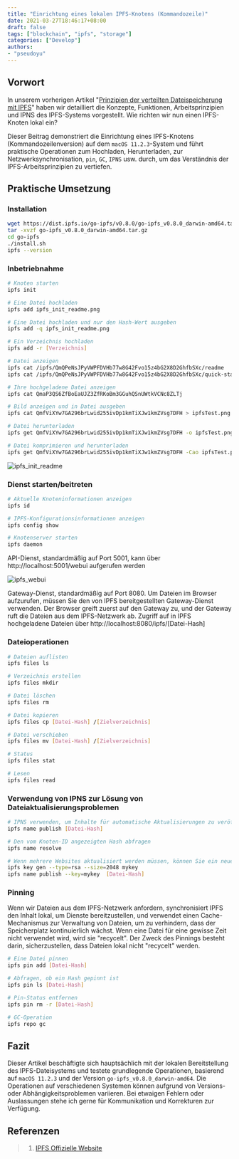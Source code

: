 ```yaml
---
title: "Einrichtung eines lokalen IPFS-Knotens (Kommandozeile)"
date: 2021-03-27T18:46:17+08:00
draft: false
tags: ["blockchain", "ipfs", "storage"]
categories: ["Develop"]
authors:
- "pseudoyu"
---
```


## Vorwort

In unserem vorherigen Artikel "[Prinzipien der verteilten Dateispeicherung mit IPFS](https://www.pseudoyu.com/de/2021/03/25/blockchain_ipfs_structure/)" haben wir detailliert die Konzepte, Funktionen, Arbeitsprinzipien und IPNS des IPFS-Systems vorgestellt. Wie richten wir nun einen IPFS-Knoten lokal ein?

Dieser Beitrag demonstriert die Einrichtung eines IPFS-Knotens (Kommandozeilenversion) auf dem `macOS 11.2.3`-System und führt praktische Operationen zum Hochladen, Herunterladen, zur Netzwerksynchronisation, `pin`, `GC`, `IPNS` usw. durch, um das Verständnis der IPFS-Arbeitsprinzipien zu vertiefen.

## Praktische Umsetzung

### Installation

```sh
wget https://dist.ipfs.io/go-ipfs/v0.8.0/go-ipfs_v0.8.0_darwin-amd64.tar.gz
tar -xvzf go-ipfs_v0.8.0_darwin-amd64.tar.gz
cd go-ipfs
./install.sh
ipfs --version
```

### Inbetriebnahme

```sh
# Knoten starten
ipfs init

# Eine Datei hochladen
ipfs add ipfs_init_readme.png

# Eine Datei hochladen und nur den Hash-Wert ausgeben
ipfs add -q ipfs_init_readme.png

# Ein Verzeichnis hochladen
ipfs add -r [Verzeichnis]

# Datei anzeigen
ipfs cat /ipfs/QmQPeNsJPyVWPFDVHb77w8G42Fvo15z4bG2X8D2GhfbSXc/readme
ipfs cat /ipfs/QmQPeNsJPyVWPFDVHb77w8G42Fvo15z4bG2X8D2GhfbSXc/quick-start

# Ihre hochgeladene Datei anzeigen
ipfs cat QmaP3QS6ZfBoEaUJZ3ZfRKoBm3GGuhQSnUWtkVCNc8ZLTj

# Bild anzeigen und in Datei ausgeben
ipfs cat QmfViXYw7GA296brLwid255ivDp1kmTiXJw1kmZVsg7DFH > ipfsTest.png

# Datei herunterladen
ipfs get QmfViXYw7GA296brLwid255ivDp1kmTiXJw1kmZVsg7DFH -o ipfsTest.png

# Datei komprimieren und herunterladen
ipfs get QmfViXYw7GA296brLwid255ivDp1kmTiXJw1kmZVsg7DFH -Cao ipfsTest.png
```

![ipfs_init_readme](https://image.pseudoyu.com/images/ipfs_init_readme.png)

### Dienst starten/beitreten

```sh
# Aktuelle Knoteninformationen anzeigen
ipfs id

# IPFS-Konfigurationsinformationen anzeigen
ipfs config show

# Knotenserver starten
ipfs daemon
```

API-Dienst, standardmäßig auf Port 5001, kann über http://localhost:5001/webui aufgerufen werden

![ipfs_webui](https://image.pseudoyu.com/images/ipfs_webui.png)

Gateway-Dienst, standardmäßig auf Port 8080. Um Dateien im Browser aufzurufen, müssen Sie den von IPFS bereitgestellten Gateway-Dienst verwenden. Der Browser greift zuerst auf den Gateway zu, und der Gateway ruft die Dateien aus dem IPFS-Netzwerk ab. Zugriff auf in IPFS hochgeladene Dateien über http://localhost:8080/ipfs/[Datei-Hash]

### Dateioperationen

```sh
# Dateien auflisten
ipfs files ls

# Verzeichnis erstellen
ipfs files mkdir

# Datei löschen
ipfs files rm

# Datei kopieren
ipfs files cp [Datei-Hash] /[Zielverzeichnis]

# Datei verschieben
ipfs files mv [Datei-Hash] /[Zielverzeichnis]

# Status
ipfs files stat

# Lesen
ipfs files read
```

### Verwendung von IPNS zur Lösung von Dateiaktualisierungsproblemen

```sh
# IPNS verwenden, um Inhalte für automatische Aktualisierungen zu veröffentlichen
ipfs name publish [Datei-Hash]

# Den vom Knoten-ID angezeigten Hash abfragen
ipfs name resolve

# Wenn mehrere Websites aktualisiert werden müssen, können Sie ein neues Schlüsselpaar generieren und mit dem neuen Schlüssel veröffentlichen
ipfs key gen --type=rsa --size=2048 mykey
ipfs name publish --key=mykey  [Datei-Hash]
```

### Pinning

Wenn wir Dateien aus dem IPFS-Netzwerk anfordern, synchronisiert IPFS den Inhalt lokal, um Dienste bereitzustellen, und verwendet einen Cache-Mechanismus zur Verwaltung von Dateien, um zu verhindern, dass der Speicherplatz kontinuierlich wächst. Wenn eine Datei für eine gewisse Zeit nicht verwendet wird, wird sie "recycelt". Der Zweck des Pinnings besteht darin, sicherzustellen, dass Dateien lokal nicht "recycelt" werden.

```sh
# Eine Datei pinnen
ipfs pin add [Datei-Hash]

# Abfragen, ob ein Hash gepinnt ist
ipfs pin ls [Datei-Hash]

# Pin-Status entfernen
ipfs pin rm -r [Datei-Hash]

# GC-Operation
ipfs repo gc
```

## Fazit

Dieser Artikel beschäftigte sich hauptsächlich mit der lokalen Bereitstellung des IPFS-Dateisystems und testete grundlegende Operationen, basierend auf `macOS 11.2.3` und der Version `go-ipfs_v0.8.0_darwin-amd64`. Die Operationen auf verschiedenen Systemen können aufgrund von Versions- oder Abhängigkeitsproblemen variieren. Bei etwaigen Fehlern oder Auslassungen stehe ich gerne für Kommunikation und Korrekturen zur Verfügung.

## Referenzen

> 1. [IPFS Offizielle Website](https://ipfs.io)